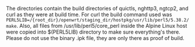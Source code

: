 The directories contain the build directories of quictls, nghttp3, ngtcp2, and curl as they were at build time. 
For curl the build command used was `PERL5LIB=/{root_dir}/openwrt/staging_dir/hostpkg/usr/lib/perl5/5.38.2/ make`.
Also, all files from /usr/lib/perl5/core_perl inside the Alpine Linux host were copied into $(PERL5LIB) directory to 
make sure everything's there. Please do not use the binary .ipk file, they are only there as proof of build.
